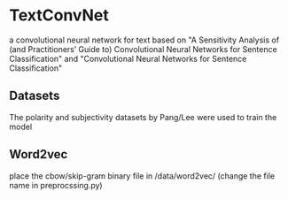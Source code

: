 # TextConvNet

a convolutional neural network for text based on "A Sensitivity Analysis of (and Practitioners’ Guide to) Convolutional
Neural Networks for Sentence Classification" and "Convolutional Neural Networks for Sentence Classification"

## Datasets

The polarity and subjectivity datasets by Pang/Lee were used to train the model

## Word2vec

place the cbow/skip-gram binary file in /data/word2vec/ (change the file name in preprocssing.py)
